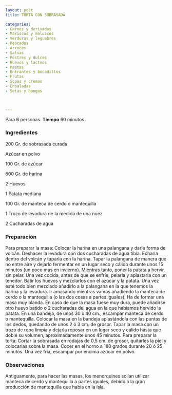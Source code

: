```yaml
---
layout: post
title: TORTA CON SOBRASADA

categories:
- Carnes y derivados
- Mariscos y moluscos
- Verduras y legumbres
- Pescados
- Arroces
- Salsas
- Postres y dulces
- Huevos y lacteos
- Pastas
- Entrantes y bocadillos
- Frutas
- Sopas y cremas
- Ensaladas
- Setas y hongos
 


---
```


Para 6 personas.
<b>Tiempo</b> 60 minutos.

<h3>Ingredientes</h3>

200 Gr. de sobrasada curada

Azúcar en polvo

100 Gr. de azúcar

600 Gr. de harina

2 Huevos

1 Patata mediana

100 Gr. de manteca de cerdo o mantequilla

1 Trozo de levadura de la medida de una nuez

2 Cucharadas de agua

<h3>Preparación</h3>

Para preparar la masa: Colocar la harina en una palangana y darle forma de volcán. Deshacer la levadura con dos cucharadas de agua tibia. Echarla dentro del volcán y taparla con la harina. Tapar la palangana de manera que no entre aire y dejarlo fermentar en un lugar seco y cálido durante unos 15 minutos (un poco más en invierno). Mientras tanto, poner la patata a hervir, sin pelar. Una vez cocida, antes de que se enfríe, pelarla y aplastarla con un tenedor. Batir los huevos y mezclarlos con el azúcar y la patata. Una vez esté todo bien mezclado añadirlo a la palangana en la que tenemos la harina y la levadura. Ir amasando mientras vamos añadiendo la manteca de cerdo o la mantequilla (o las dos cosas a partes iguales). Ha de formar una masa muy blanda. En caso de que la masa fuese muy dura, puede añadirse otro huevo batido o 2 cucharadas del agua en la que habíamos hervido la patata. En una bandeja, de unos 30 x 40 cm., escampar manteca de cerdo o mantequilla. Colocar la masa en la bandeja aplastándola con las puntas de los dedos, quedando de unos 2 ó 3 cm. de grosor. Tapar la masa con un trozo de ropa limpia y dejarla reposar en un lugar seco y cálido hasta que doble su volumen, aproximadamente unos 45 minutos. Para preparar la torta: Cortar la sobrasada en rodajas de 0,5 cm. de grosor, quitarles la piel y colocarlas sobre la masa. Cocer en el horno a 180 grados durante 20 ó 25 minutos. Una vez fría, escampar por encima azúcar en polvo.

<h3>Observaciones</h3>

Antiguamente, para hacer las masas, los menorquines solían utilizar manteca de cerdo y mantequilla a partes iguales, debido a la gran producción de mantequilla que había en la isla.

